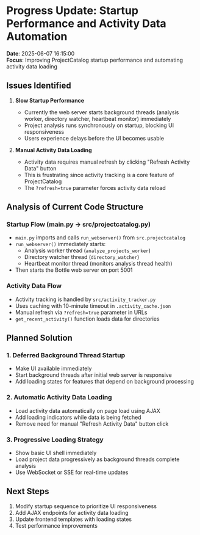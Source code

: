 # Progress Update: Startup Performance and Activity Data Automation

**Date**: 2025-06-07 16:15:00  
**Focus**: Improving ProjectCatalog startup performance and automating activity data loading

## Issues Identified

1. **Slow Startup Performance**
   - Currently the web server starts background threads (analysis worker, directory watcher, heartbeat monitor) immediately
   - Project analysis runs synchronously on startup, blocking UI responsiveness
   - Users experience delays before the UI becomes usable

2. **Manual Activity Data Loading**
   - Activity data requires manual refresh by clicking "Refresh Activity Data" button
   - This is frustrating since activity tracking is a core feature of ProjectCatalog
   - The `?refresh=true` parameter forces activity data reload

## Analysis of Current Code Structure

### Startup Flow (main.py → src/projectcatalog.py)
- `main.py` imports and calls `run_webserver()` from `src.projectcatalog`
- `run_webserver()` immediately starts:
  - Analysis worker thread (`analyze_projects_worker`)
  - Directory watcher thread (`directory_watcher`)
  - Heartbeat monitor thread (monitors analysis thread health)
- Then starts the Bottle web server on port 5001

### Activity Data Flow
- Activity tracking is handled by `src/activity_tracker.py`
- Uses caching with 10-minute timeout in `.activity_cache.json`
- Manual refresh via `?refresh=true` parameter in URLs
- `get_recent_activity()` function loads data for directories

## Planned Solution

### 1. Deferred Background Thread Startup
- Make UI available immediately
- Start background threads after initial web server is responsive
- Add loading states for features that depend on background processing

### 2. Automatic Activity Data Loading
- Load activity data automatically on page load using AJAX
- Add loading indicators while data is being fetched
- Remove need for manual "Refresh Activity Data" button click

### 3. Progressive Loading Strategy
- Show basic UI shell immediately
- Load project data progressively as background threads complete analysis
- Use WebSocket or SSE for real-time updates

## Next Steps
1. Modify startup sequence to prioritize UI responsiveness
2. Add AJAX endpoints for activity data loading
3. Update frontend templates with loading states
4. Test performance improvements
